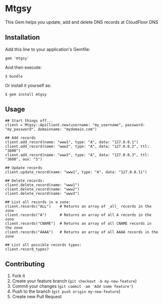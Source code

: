 # Mtgsy

This Gem helps you update, add and delete DNS records at CloudFloor DNS

## Installation

Add this line to your application's Gemfile:

    gem 'mtgsy'

And then execute:

    $ bundle

Or install it yourself as:

    $ gem install mtgsy

## Usage

    ## Start things off...
    client = Mtgsy::ApiClient.new(username: "my_username", password: "my_password", domainname: "mydomain.com")

    ## Add records
    client.add_record(name: "www1", type: "A", data: "127.0.0.1")
    client.add_record(name: "www2", type: "A", data: "127.0.0.2", ttl: "3600")
    client.add_record(name: "www3", type: "A", data: "127.0.0.3", ttl: "3600", aux: "5")

    ## Update records
    client.update_record(name: "www1", type: "A", data: "127.0.0.11")

    ## Delete records:
    client.delete_record(name: "www1")
    client.delete_record(name: "www2")
    client.delete_record(name: "www3")

    ## List all records in a zone:
    client.records("ALL")    # Returns an array of _all_ records in the zone
    client.records("A")      # Returns an array of all A records in the zone
    client.records("CNAME")  # Returns an array of all CNAME records in the zone
    client.records("AAAA")   # Returns an array of all AAAA records in the zone

    ## List all possible records types:
    client.record_types?

## Contributing

1. Fork it
2. Create your feature branch (`git checkout -b my-new-feature`)
3. Commit your changes (`git commit -am 'Add some feature'`)
4. Push to the branch (`git push origin my-new-feature`)
5. Create new Pull Request
